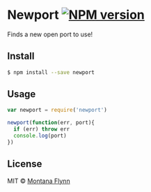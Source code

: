 # Newport [![NPM version][npm-image]][npm-url]

Finds a new open port to use! 

## Install

```sh
$ npm install --save newport
```

## Usage

```js
var newport = require('newport')

newport(function(err, port){
  if (err) throw err
  console.log(port)
})
```

## License

MIT © [Montana Flynn](http://anonfunction.com)

[npm-image]: https://badge.fury.io/js/newport.svg
[npm-url]: https://npmjs.org/package/newport
